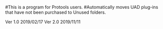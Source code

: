 #This is a program for Protools users.
#Automatically moves UAD plug-ins that have not been purchased to Unused folders.

Ver 1.0 2019/02/17
Ver 2.0 2019/11/11